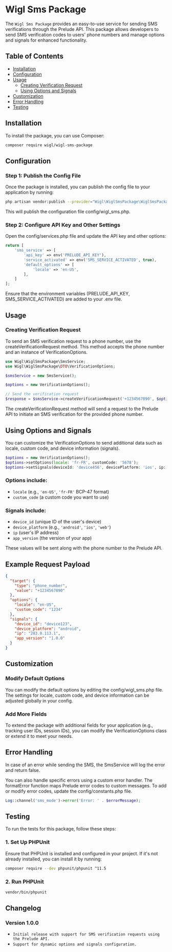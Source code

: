 # Wigl Sms Package

The `Wigl Sms Package` provides an easy-to-use service for sending SMS verifications through the Prelude API. This package allows developers to send SMS verification codes to users' phone numbers and manage options and signals for enhanced functionality.

## Table of Contents

- [Installation](#installation)
- [Configuration](#configuration)
- [Usage](#usage)
    - [Creating Verification Request](#creating-verification-request)
    - [Using Options and Signals](#using-options-and-signals)
- [Customization](#customization)
- [Error Handling](#error-handling)
- [Testing](#testing)

## Installation

To install the package, you can use Composer:

```bash
composer require wigl/wigl-sms-package
```

## Configuration

### Step 1: Publish the Config File

Once the package is installed, you can publish the config file to your application by running:

```bash
php artisan vendor:publish --provider="Wigl\WiglSmsPackage\WiglSmsPackageServiceProvider" --tag="config"
```
This will publish the configuration file config/wigl_sms.php.

### Step 2: Configure API Key and Other Settings
Open the config/services.php file and update the API key and other options:

```php
return [
    'sms_service' => [
        'api_key' => env('PRELUDE_API_KEY'),
        'service_activated' => env('SMS_SERVICE_ACTIVATED', true),
        'default_options' => [
            'locale' => 'en-US',
        ],
    ]
];
```
Ensure that the environment variables (PRELUDE_API_KEY, SMS_SERVICE_ACTIVATED) are added to your .env file.

## Usage
### Creating Verification Request
To send an SMS verification request to a phone number, use the createVerificationRequest method. This method accepts the phone number and an instance of VerificationOptions.

```php
use Wigl\WiglSmsPackage\SmsService;
use Wigl\WiglSmsPackage\DTO\VerificationOptions;

$smsService = new SmsService();

$options = new VerificationOptions();

// Send the verification request
$response = $smsService->createVerificationRequest('+1234567890', $options);

```
The createVerificationRequest method will send a request to the Prelude API to initiate an SMS verification for the provided phone number.

## Using Options and Signals
You can customize the VerificationOptions to send additional data such as locale, custom code, and device information (signals).

```php
$options = new VerificationOptions();
$options->setOptions(locale: 'fr-FR', customCode: '5678');
$options->setSignals(deviceId: 'device456', devicePlatform: 'ios', ip: '192.168.1.1', appVersion: '2.0.0');

```

### Options include:

- `locale` (e.g., `'en-US'`, `'fr-FR'`  BCP-47 format)
- `custom_code` (a custom code you want to use)

### Signals include:

- `device_id` (unique ID of the user's device)
- `device_platform` (e.g., `'android'`, `'ios'`, `'web'`)
- `ip` (user's IP address)
- `app_version` (the version of your app)

These values will be sent along with the phone number to the Prelude API.

## Example Request Payload

```json
{
  "target": {
    "type": "phone_number",
    "value": "+1234567890"
  },
  "options": {
    "locale": "en-US",
    "custom_code": "1234"
  },
  "signals": {
    "device_id": "device123",
    "device_platform": "android",
    "ip": "203.0.113.1",
    "app_version": "1.0.0"
  }
}

```

## Customization
### Modify Default Options
You can modify the default options by editing the config/wigl_sms.php file. The settings for locale, custom code, and device information can be adjusted globally in your config.

### Add More Fields
To extend the package with additional fields for your application (e.g., tracking user IDs, session IDs), you can modify the VerificationOptions class or extend it to meet your needs.

## Error Handling
In case of an error while sending the SMS, the SmsService will log the error and return false.

You can also handle specific errors using a custom error handler. The formatError function maps Prelude error codes to custom messages. To add or modify error codes, update the config/constants.php file.

```php
Log::channel('sms_mode')->error('Error: ' . $errorMessage);
```

## Testing

To run the tests for this package, follow these steps:

### 1. Set Up PHPUnit

Ensure that PHPUnit is installed and configured in your project. If it's not already installed, you can install it by running:

```bash
composer require --dev phpunit/phpunit ^11.5
```
### 2. Run PHPUnit
```bash
vendor/bin/phpunit
```

## Changelog
### Version 1.0.0
- `Initial release with support for SMS verification requests using the Prelude API.`
- `Support for dynamic options and signals configuration.`
